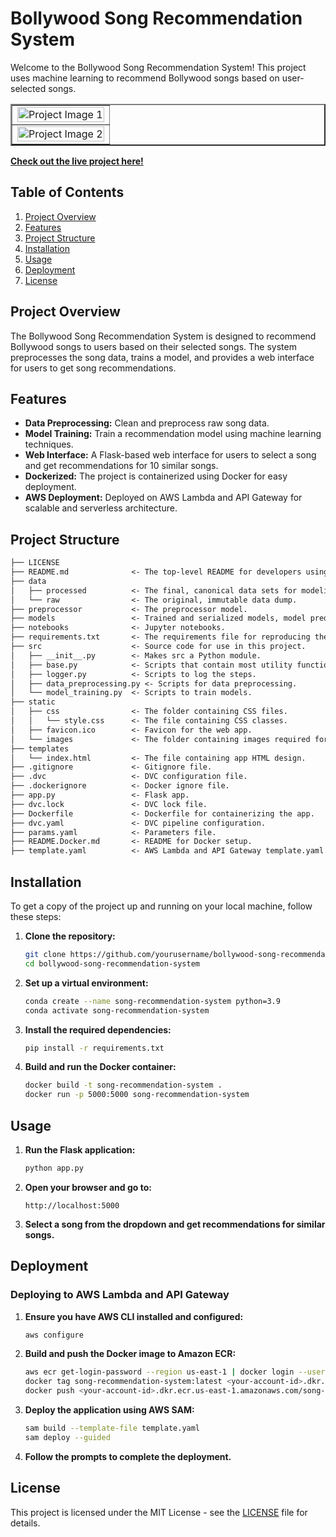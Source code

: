 # Bollywood Song Recommendation System

Welcome to the Bollywood Song Recommendation System! This project uses machine learning to recommend Bollywood songs based on user-selected songs.

<table border="2" style="width:100%; border-collapse: collapse;">
  <tr>
    <td><img src="https://github.com/user-attachments/assets/6deccd80-3de7-470a-95ae-ba19b910dd95" alt="Project Image 1" style="width:100%;"></td>
  </tr>
  <tr>
    <td><img src="https://github.com/user-attachments/assets/74a78ed2-5c62-4e27-b5c3-91c7bde856a3" alt="Project Image 2" style="width:100%;"></td>
  </tr>
</table>

**[Check out the live project here!](https://lp0b66aa4h.execute-api.us-east-1.amazonaws.com/Prod/)**

## Table of Contents

1. [Project Overview](#project-overview)
2. [Features](#features)
3. [Project Structure](#project-structure)
4. [Installation](#installation)
5. [Usage](#usage)
6. [Deployment](#deployment)
7. [License](#license)

## Project Overview

The Bollywood Song Recommendation System is designed to recommend Bollywood songs to users based on their selected songs. The system preprocesses the song data, trains a model, and provides a web interface for users to get song recommendations.

## Features

- **Data Preprocessing:** Clean and preprocess raw song data.
- **Model Training:** Train a recommendation model using machine learning techniques.
- **Web Interface:** A Flask-based web interface for users to select a song and get recommendations for 10 similar songs.
- **Dockerized:** The project is containerized using Docker for easy deployment.
- **AWS Deployment:** Deployed on AWS Lambda and API Gateway for scalable and serverless architecture.

## Project Structure

```markdown
├── LICENSE
├── README.md              <- The top-level README for developers using this project.
├── data
│   ├── processed          <- The final, canonical data sets for modeling.
│   └── raw                <- The original, immutable data dump.
├── preprocessor           <- The preprocessor model.
├── models                 <- Trained and serialized models, model predictions, or model summaries.
├── notebooks              <- Jupyter notebooks.
├── requirements.txt       <- The requirements file for reproducing the analysis environment.
├── src                    <- Source code for use in this project.
│   ├── __init__.py        <- Makes src a Python module.
│   ├── base.py            <- Scripts that contain most utility functions.
│   ├── logger.py          <- Scripts to log the steps.
│   ├── data_preprocessing.py <- Scripts for data preprocessing.
│   └── model_training.py  <- Scripts to train models.
├── static
│   ├── css                <- The folder containing CSS files.
│   │   └── style.css      <- The file containing CSS classes.
│   ├── favicon.ico        <- Favicon for the web app.
│   └── images             <- The folder containing images required for the app.
├── templates
│   └── index.html         <- The file containing app HTML design.
├── .gitignore             <- Gitignore file.
├── .dvc                   <- DVC configuration file.
├── .dockerignore          <- Docker ignore file.
├── app.py                 <- Flask app.
├── dvc.lock               <- DVC lock file.
├── Dockerfile             <- Dockerfile for containerizing the app.
├── dvc.yaml               <- DVC pipeline configuration.
├── params.yaml            <- Parameters file.
├── README.Docker.md       <- README for Docker setup.
├── template.yaml          <- AWS Lambda and API Gateway template.yaml.
```
## Installation

To get a copy of the project up and running on your local machine, follow these steps:

1. **Clone the repository:**
    ```bash
    git clone https://github.com/yourusername/bollywood-song-recommendation-system.git
    cd bollywood-song-recommendation-system
    ```

2. **Set up a virtual environment:**
    ```bash
    conda create --name song-recommendation-system python=3.9
    conda activate song-recommendation-system
    ```

3. **Install the required dependencies:**
    ```bash
    pip install -r requirements.txt
    ```

4. **Build and run the Docker container:**
    ```bash
    docker build -t song-recommendation-system .
    docker run -p 5000:5000 song-recommendation-system
    ```

## Usage

1. **Run the Flask application:**
    ```bash
    python app.py
    ```

2. **Open your browser and go to:**
    ```
    http://localhost:5000
    ```

3. **Select a song from the dropdown and get recommendations for similar songs.**

## Deployment

### Deploying to AWS Lambda and API Gateway

1. **Ensure you have AWS CLI installed and configured:**
    ```bash
    aws configure
    ```

2. **Build and push the Docker image to Amazon ECR:**
    ```bash
    aws ecr get-login-password --region us-east-1 | docker login --username AWS --password-stdin <your-account-id>.dkr.ecr.us-east-1.amazonaws.com
    docker tag song-recommendation-system:latest <your-account-id>.dkr.ecr.us-east-1.amazonaws.com/song-recommendation-system:latest
    docker push <your-account-id>.dkr.ecr.us-east-1.amazonaws.com/song-recommendation-system:latest
    ```

3. **Deploy the application using AWS SAM:**
    ```bash
    sam build --template-file template.yaml
    sam deploy --guided
    ```

4. **Follow the prompts to complete the deployment.**

## License

This project is licensed under the MIT License - see the [LICENSE](https://github.com/TarunSingh2002/bollywood-song-recommendation-system/blob/master/LICENSE.txt) file for details.